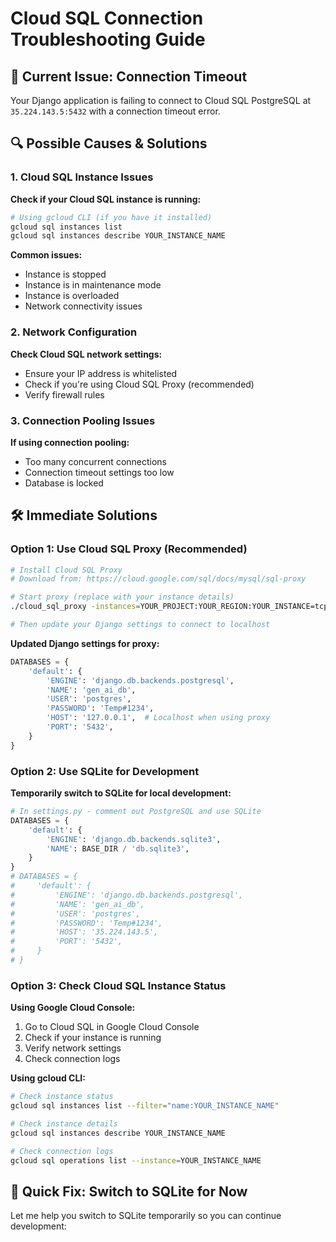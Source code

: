 # Cloud SQL Connection Troubleshooting Guide

## 🚨 **Current Issue: Connection Timeout**

Your Django application is failing to connect to Cloud SQL PostgreSQL at `35.224.143.5:5432` with a connection timeout error.

## 🔍 **Possible Causes & Solutions**

### 1. **Cloud SQL Instance Issues**

**Check if your Cloud SQL instance is running:**
```bash
# Using gcloud CLI (if you have it installed)
gcloud sql instances list
gcloud sql instances describe YOUR_INSTANCE_NAME
```

**Common issues:**
- Instance is stopped
- Instance is in maintenance mode
- Instance is overloaded
- Network connectivity issues

### 2. **Network Configuration**

**Check Cloud SQL network settings:**
- Ensure your IP address is whitelisted
- Check if you're using Cloud SQL Proxy (recommended)
- Verify firewall rules

### 3. **Connection Pooling Issues**

**If using connection pooling:**
- Too many concurrent connections
- Connection timeout settings too low
- Database is locked

## 🛠️ **Immediate Solutions**

### **Option 1: Use Cloud SQL Proxy (Recommended)**

```bash
# Install Cloud SQL Proxy
# Download from: https://cloud.google.com/sql/docs/mysql/sql-proxy

# Start proxy (replace with your instance details)
./cloud_sql_proxy -instances=YOUR_PROJECT:YOUR_REGION:YOUR_INSTANCE=tcp:5432

# Then update your Django settings to connect to localhost
```

**Updated Django settings for proxy:**
```python
DATABASES = {
    'default': {
        'ENGINE': 'django.db.backends.postgresql',
        'NAME': 'gen_ai_db',
        'USER': 'postgres',
        'PASSWORD': 'Temp#1234',
        'HOST': '127.0.0.1',  # Localhost when using proxy
        'PORT': '5432',
    }
}
```

### **Option 2: Use SQLite for Development**

**Temporarily switch to SQLite for local development:**

```python
# In settings.py - comment out PostgreSQL and use SQLite
DATABASES = {
    'default': {
        'ENGINE': 'django.db.backends.sqlite3',
        'NAME': BASE_DIR / 'db.sqlite3',
    }
}
# DATABASES = {
#     'default': {
#         'ENGINE': 'django.db.backends.postgresql',
#         'NAME': 'gen_ai_db',
#         'USER': 'postgres',
#         'PASSWORD': 'Temp#1234',
#         'HOST': '35.224.143.5',
#         'PORT': '5432',
#     }
# }
```

### **Option 3: Check Cloud SQL Instance Status**

**Using Google Cloud Console:**
1. Go to Cloud SQL in Google Cloud Console
2. Check if your instance is running
3. Verify network settings
4. Check connection logs

**Using gcloud CLI:**
```bash
# Check instance status
gcloud sql instances list --filter="name:YOUR_INSTANCE_NAME"

# Check instance details
gcloud sql instances describe YOUR_INSTANCE_NAME

# Check connection logs
gcloud sql operations list --instance=YOUR_INSTANCE_NAME
```

## 🔧 **Quick Fix: Switch to SQLite for Now**

Let me help you switch to SQLite temporarily so you can continue development:
